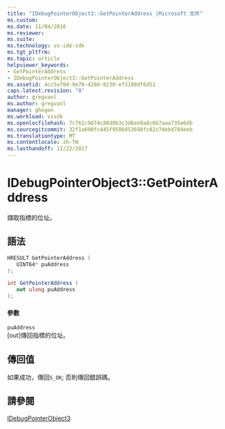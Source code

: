 ```yaml
---
title: "IDebugPointerObject3::GetPointerAddress |Microsoft 文件"
ms.custom: 
ms.date: 11/04/2016
ms.reviewer: 
ms.suite: 
ms.technology: vs-ide-sdk
ms.tgt_pltfrm: 
ms.topic: article
helpviewer_keywords:
- GetPointerAddress
- IDebugPointerObject3::GetPointerAddress
ms.assetid: 4cc5af04-9e70-420d-8230-ef3108df6d51
caps.latest.revision: "8"
author: gregvanl
ms.author: gregvanl
manager: ghogen
ms.workload: vssdk
ms.openlocfilehash: 7c761c9d74c88d8b3c3d6ee9a8c067aaa735e6db
ms.sourcegitcommit: 32f1a690fc445f9586d53698fc82c7debd784eeb
ms.translationtype: MT
ms.contentlocale: zh-TW
ms.lasthandoff: 12/22/2017
---
```

# <a name="idebugpointerobject3getpointeraddress"></a>IDebugPointerObject3::GetPointerAddress
擷取指標的位址。  
  
## <a name="syntax"></a>語法  
  
```cpp  
HRESULT GetPointerAddress (  
   UINT64* puAddress  
);  
```  
  
```csharp  
int GetPointerAddress (  
   out ulong puAddress  
);  
```  
  
#### <a name="parameters"></a>參數  
 `puAddress`  
 [out]傳回指標的位址。  
  
## <a name="return-value"></a>傳回值  
 如果成功，傳回`S_OK`; 否則傳回錯誤碼。  
  
## <a name="see-also"></a>請參閱  
 [IDebugPointerObject3](../../../extensibility/debugger/reference/idebugpointerobject3.md)